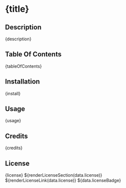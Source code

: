 # {title}

## Description
{description}

## Table Of Contents
{tableOfContents}

## Installation
{install}

## Usage
{usage}

## Credits
{credits}

## License
{license}
${renderLicenseSection(data.license)}
${renderLicenseLink(data.license)}
${data.licenseBadge}
